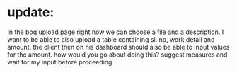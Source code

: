 # update:

In the boq upload page right now we can choose a file and a description.
I want to be able to also upload a table containing sl. no, work detail and amount.
the client then on his dashboard should also be able to input values for the amount.
how would you go about doing this?
suggest measures and wait for my input before proceeding
